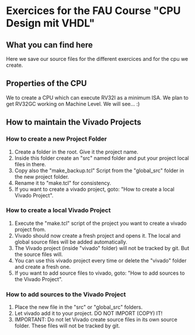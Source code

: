# Exercices for the FAU Course "CPU Design mit VHDL"
## What you can find here
Here we save our source files for the different exercices and for the cpu we create.

## Properties of the CPU
We to create a CPU which can execute RV32I as a minimum ISA.
We plan to get RV32GC working on Machine Level. We will see... :)

## How to maintain the Vivado Projects
### How to create a new Project Folder
1) Create a folder in the root. Give it the project name.
2) Inside this folder create an "src" named folder and put your project local files in there.
3) Copy also the "make_backup.tcl" Script from the "global_src" folder in the new project folder.
4) Rename it to "make.tcl" for consistency.
5) If you want to create a vivado project, goto: "How to create a local Vivado Project".

### How to create a local Vivado Project
1) Execute the "make.tcl" script of the project you want to create a vivado project from.
2) Vivado should now create a fresh project and opens it. The local and global source files will be added automatically.
3) The Vivado project (inside "vivado" folder) will not be tracked by git. But the source files will.
4) You can use this vivado project every time or delete the "vivado" folder and create a fresh one.
5) If you want to add source files to vivado, goto: "How to add sources to the Vivado Project".

### How to add sources to the Vivado Project
1) Place the new file in the "src" or "global_src" folders.
2) Let vivado add it to your project. DO NOT IMPORT (COPY) IT!
3) IMPORTANT: Do not let Vivado create source files in its own source folder. These files will not be tracked by git.
